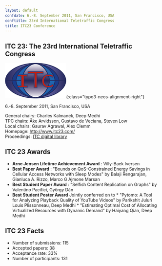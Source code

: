 ```yaml
---
layout: default
confdate: 6.-8. September 2011, San Francisco, USA
conftitle: 23rd International Teletraffic Congress
title: ITC23 Conference
---
```


## ITC 23: The 23rd International Teletraffic Congress

![](/assets/Persistent/itc18-27-small.png){:class="typo3-neos-alignment-right"}

6.-8. September 2011, San Francisco, USA


General chairs: Charles Kalmanek, Deep Medhi<br/>
TPC chairs: Åke Arvidsson, Gustavo de Veciana, Steven Low<br/>
Local chairs: Gaurav Agrawal, Alex Clemm<br/>
Homepage: <http://www.itc23.com/><br/>
Proceedings: [ITC digital library](/itc-library/itc23.html)

## ITC 23 Awards


  *  **Arne Jensen Lifetime Achievement Award** : Villy-Baek Iversen
  *  **Best Paper Award** : "Bounds on QoS-Constrained Energy Savings in Cellular Access Networks with Sleep Modes" by Balaji Rengarajan, Gianluca A. Rizzo, Marco G Ajmone Marsan
  *  **Best Student Paper Award** : "Selfish Content Replication on Graphs" by Valentino Pacifici, György Dán
  *  **Best Student Poster Award** Jointly conferred on to
    * "Pytomo: A Tool for Analyzing Playback Quality of YouTube Videos" by Parikshit Juluri Louis Plissonneau, Deep Medhi
    * "Estimating Optimal Cost of Allocating Virtualized Resources with Dynamic Demand" by Haiyang Qian, Deep Medhi



## ITC 23 Facts

  * Number of submissions: 115
  * Accepted papers: 38
  * Acceptance rate: 33%
  * Number of participants: 131

